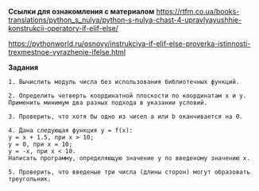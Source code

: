 **Ссылки для ознакомления с материалом**
https://rtfm.co.ua/books-translations/python_s_nulya/python-s-nulya-chast-4-upravlyayushhie-konstrukcii-operatory-if-elif-else/

https://pythonworld.ru/osnovy/instrukciya-if-elif-else-proverka-istinnosti-trexmestnoe-vyrazhenie-ifelse.html

**Задания**
```
1. Вычислить модуль числа без использования библиотечных функций.

2. Определить четверть координатной плоскости по координатам x и y. 
Применить минимум два разных подхода в указании условий.

3. Проверить, что хотя бы одно из чисел a или b оканчивается на 0.

4. Дана следующая функция y = f(x):
y = x + 1.5, при x > 10;
y = 0, при x = 10;
y = -x, при x < 10.
Написать программу, определяющую значение y по введеному значению x. 

5. Проверить, что введеные три числа (длины сторон) могут образовать треугольник.
```